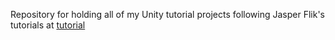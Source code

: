 Repository for holding all of my Unity tutorial projects following Jasper Flik's tutorials at [tutorial](https://catlikecoding.com/unity/tutorials/)
